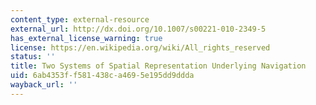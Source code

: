 ```yaml
---
content_type: external-resource
external_url: http://dx.doi.org/10.1007/s00221-010-2349-5
has_external_license_warning: true
license: https://en.wikipedia.org/wiki/All_rights_reserved
status: ''
title: Two Systems of Spatial Representation Underlying Navigation
uid: 6ab4353f-f581-438c-a469-5e195dd9ddda
wayback_url: ''
---
```

